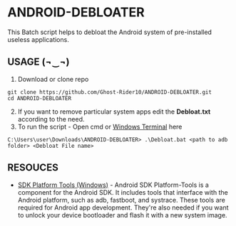 # ANDROID-DEBLOATER

This Batch script helps to debloat the Android system of pre-installed useless applications.

## USAGE (¬‿¬)

1. Download or clone repo 
```text
git clone https://github.com/Ghost-Rider10/ANDROID-DEBLOATER.git
cd ANDROID-DEBLOATER
```
2. If you want to remove particular system apps edit the **Debloat.txt** according to the need.
3. To run the script - Open cmd or [Windows Terminal](https://www.microsoft.com/en-in/p/windows-terminal/9n0dx20hk701) here
```text
C:\Users\user\Downloads\ANDROID-DEBLOATER> .\Debloat.bat <path to adb folder> <Debloat File name>
```

## RESOUCES

 - [SDK Platform Tools (Windows)](https://dl.google.com/android/repository/platform-tools-latest-windows.zip) - Android SDK Platform-Tools is a component for the Android SDK. It includes tools that interface with the Android platform, such as adb, fastboot, and systrace. These tools are required for Android app development. They're also needed if you want to unlock your device bootloader and flash it with a new system image.
